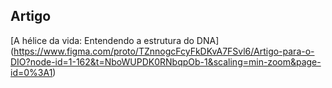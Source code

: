 
## Artigo
[A hélice da vida: Entendendo a estrutura do DNA] (https://www.figma.com/proto/TZnnogcFcyFkDKvA7FSvl6/Artigo-para-o-DIO?node-id=1-162&t=NboWUPDK0RNbqpOb-1&scaling=min-zoom&page-id=0%3A1)


